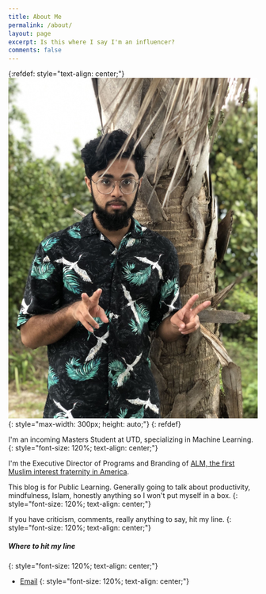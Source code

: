```yaml
---
title: About Me
permalink: /about/
layout: page
excerpt: Is this where I say I'm an influencer? 
comments: false
---
```

{:refdef: style="text-align: center;"}
![sohail](/assets/img/avatar.jpg){: style="max-width: 300px; height: auto;"}
{: refdef}

I'm an incoming Masters Student at UTD, specializing in Machine Learning. 
{: style="font-size: 120%; text-align: center;"}

I'm the Executive Director of Programs and Branding of [ALM, the first Muslim interest fraternity in America](https://www.alphalambdamu.org/).

This blog is for Public Learning. Generally going to talk about productivity, mindfulness, Islam, honestly anything so I won't put myself in a box.
{: style="font-size: 120%; text-align: center;"}

If you have criticism, comments, really anything to say, hit my line. 
{: style="font-size: 120%; text-align: center;"}

##### Where to hit my line
{: style="font-size: 120%; text-align: center;"}

- [Email](sohailm25@gmail.com)
{: style="font-size: 120%; text-align: center;"}
